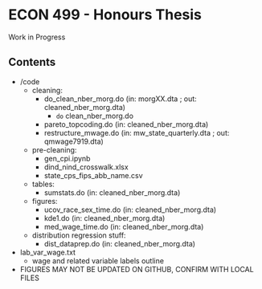 # ECON 499 - Honours Thesis
Work in Progress

## Contents
- /code
  - cleaning:
    - do_clean_nber_morg.do (in: morgXX.dta ; out: cleaned_nber_morg.dta)
      - `do` clean_nber_morg.do 
    - pareto_topcoding.do (in: cleaned_nber_morg.dta)
    - restructure_mwage.do (in: mw_state_quarterly.dta ; out: qmwage7919.dta)
  - pre-cleaning:
    - gen_cpi.ipynb
    - dind_nind_crosswalk.xlsx
    - state_cps_fips_abb_name.csv
  - tables:
    - sumstats.do (in: cleaned_nber_morg.dta)
  - figures:
    - ucov_race_sex_time.do (in: cleaned_nber_morg.dta)
    - kde1.do (in: cleaned_nber_morg.dta)
    - med_wage_time.do (in: cleaned_nber_morg.dta)
  - distribution regression stuff:
    - dist_dataprep.do (in: cleaned_nber_morg.dta)
- lab_var_wage.txt
  - wage and related variable labels outline
- FIGURES MAY NOT BE UPDATED ON GITHUB, CONFIRM WITH LOCAL FILES
